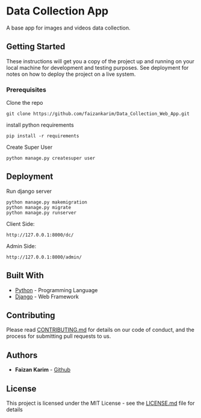 # Data Collection App

A base app for images and videos data collection.

## Getting Started

These instructions will get you a copy of the project up and running on your local machine for development and testing purposes. See deployment for notes on how to deploy the project on a live system.

### Prerequisites

Clone the repo

```
git clone https://github.com/faizankarim/Data_Collection_Web_App.git
```

install python requirements

```
pip install -r requirements
```

Create Super User
```
python manage.py createsuper user
```

## Deployment

Run django server
```
python manage.py makemigration
python manage.py migrate
python manage.py runserver
```

Client Side:
```
http://127.0.0.1:8000/dc/
```

Admin Side:
```
http://127.0.0.1:8000/admin/
```

## Built With

* [Python](https://www.python.org/) - Programming Language
* [Django](https://www.djangoproject.com/) - Web Framework

## Contributing

Please read [CONTRIBUTING.md](https://gist.github.com/PurpleBooth/b24679402957c63ec426) for details on our code of conduct, and the process for submitting pull requests to us.

## Authors

* **Faizan Karim** - [Github](https://github.com/faizankarim)


## License

This project is licensed under the MIT License - see the [LICENSE.md](LICENSE.md) file for details
